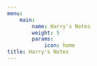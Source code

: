 ```yaml
---
menu:
    main:
        name: Harry's Notes
        weight: 5
        params:
            icon: home
title: Harry's Notes
---
```

